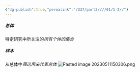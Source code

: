 ```yaml
---
{"dg-publish":true,"permalink":"/337/part3////01/1-2//"}
---
```


##### 总体
特定研究中所关注的*所有个体的集合*
##### 样本
从总体中*筛选用来代表总体*
![Pasted image 20230511150306.png](/img/user/image/Pasted%20image%2020230511150306.png)